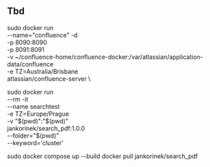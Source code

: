 ## Tbd
sudo docker run \
--name="confluence" -d \
-p 8090:8090 \
-p 8091:8091 \
-v ~/confluence-home/confluence-docker:/var/atlassian/application-data/confluence \
-e TZ=Australia/Brisbane \
atlassian/confluence-server \


sudo docker run \
--rm -it \
--name searchtest \
-e TZ=Europe/Prague \
-v "$(pwd)":"$(pwd)" \
jankorinek/search_pdf:1.0.0 \
--folder="$(pwd)" \
--keyword='cluster'

sudo docker compose up --build
docker pull jankorinek/search_pdf
